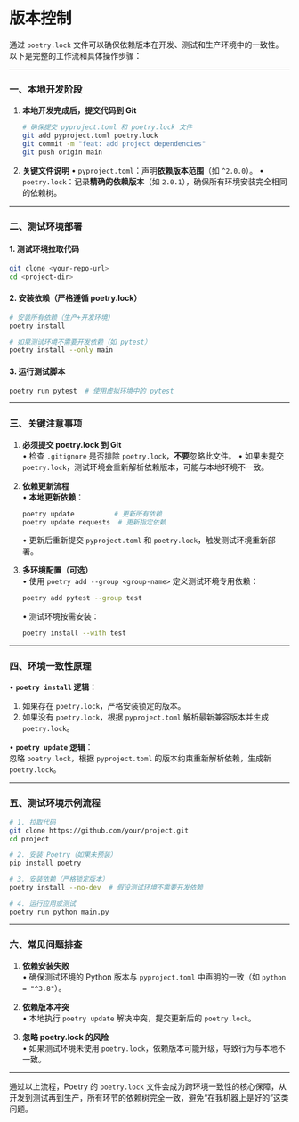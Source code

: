 # 版本控制
通过 `poetry.lock` 文件可以确保依赖版本在开发、测试和生产环境中的一致性。以下是完整的工作流和具体操作步骤：

---

### **一、本地开发阶段**
1. **本地开发完成后，提交代码到 Git**
   ```bash
   # 确保提交 pyproject.toml 和 poetry.lock 文件
   git add pyproject.toml poetry.lock
   git commit -m "feat: add project dependencies"
   git push origin main
   ```

2. **关键文件说明**
   • `pyproject.toml`：声明**依赖版本范围**（如 `^2.0.0`）。
   • `poetry.lock`：记录**精确的依赖版本**（如 `2.0.1`），确保所有环境安装完全相同的依赖树。

---

### **二、测试环境部署**
#### **1. 测试环境拉取代码**
```bash
git clone <your-repo-url>
cd <project-dir>
```

#### **2. 安装依赖（严格遵循 poetry.lock）**
```bash
# 安装所有依赖（生产+开发环境）
poetry install

# 如果测试环境不需要开发依赖（如 pytest）
poetry install --only main
```

#### **3. 运行测试脚本**
```bash
poetry run pytest  # 使用虚拟环境中的 pytest
```

---

### **三、关键注意事项**
1. **必须提交 poetry.lock 到 Git**  
   • 检查 `.gitignore` 是否排除 `poetry.lock`，**不要**忽略此文件。
   • 如果未提交 `poetry.lock`，测试环境会重新解析依赖版本，可能与本地环境不一致。

2. **依赖更新流程**  
   • **本地更新依赖**：  
     ```bash
     poetry update          # 更新所有依赖
     poetry update requests  # 更新指定依赖
     ```
   • 更新后重新提交 `pyproject.toml` 和 `poetry.lock`，触发测试环境重新部署。

3. **多环境配置（可选）**  
   • 使用 `poetry add --group <group-name>` 定义测试环境专用依赖：
     ```bash
     poetry add pytest --group test
     ```
   • 测试环境按需安装：
     ```bash
     poetry install --with test
     ```

---

### **四、环境一致性原理**
• **`poetry install` 逻辑**：  
  1. 如果存在 `poetry.lock`，严格安装锁定的版本。  
  2. 如果没有 `poetry.lock`，根据 `pyproject.toml` 解析最新兼容版本并生成 `poetry.lock`。

• **`poetry update` 逻辑**：  
  忽略 `poetry.lock`，根据 `pyproject.toml` 的版本约束重新解析依赖，生成新 `poetry.lock`。

---

### **五、测试环境示例流程**
```bash
# 1. 拉取代码
git clone https://github.com/your/project.git
cd project

# 2. 安装 Poetry（如果未预装）
pip install poetry

# 3. 安装依赖（严格锁定版本）
poetry install --no-dev  # 假设测试环境不需要开发依赖

# 4. 运行应用或测试
poetry run python main.py
```

---

### **六、常见问题排查**
1. **依赖安装失败**  
   • 确保测试环境的 Python 版本与 `pyproject.toml` 中声明的一致（如 `python = "^3.8"`）。

2. **依赖版本冲突**  
   • 本地执行 `poetry update` 解决冲突，提交更新后的 `poetry.lock`。

3. **忽略 poetry.lock 的风险**  
   • 如果测试环境未使用 `poetry.lock`，依赖版本可能升级，导致行为与本地不一致。

---

通过以上流程，Poetry 的 `poetry.lock` 文件会成为跨环境一致性的核心保障，从开发到测试再到生产，所有环节的依赖树完全一致，避免“在我机器上是好的”这类问题。